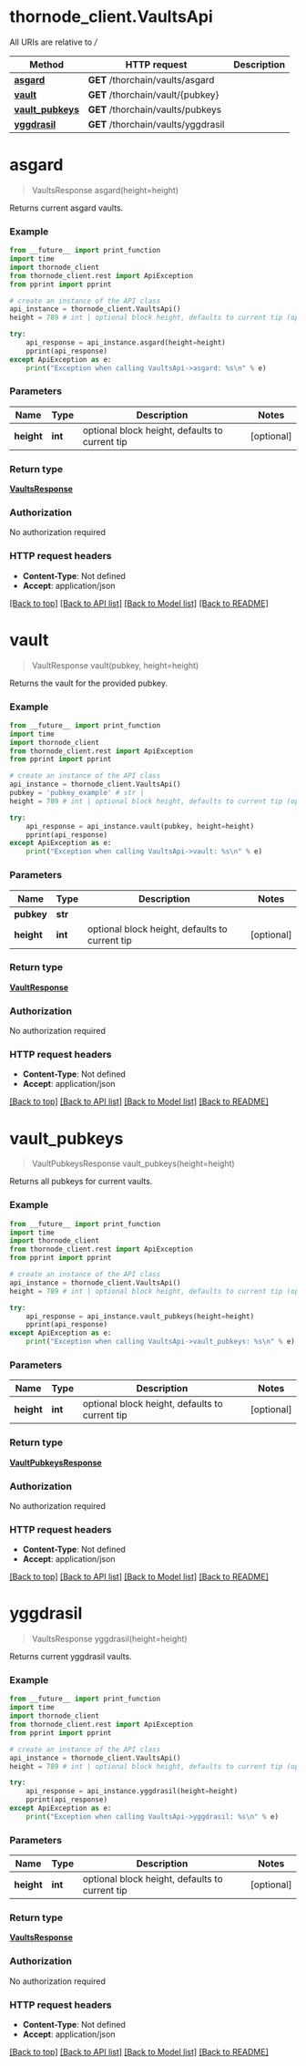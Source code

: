 # thornode_client.VaultsApi

All URIs are relative to */*

Method | HTTP request | Description
------------- | ------------- | -------------
[**asgard**](VaultsApi.md#asgard) | **GET** /thorchain/vaults/asgard | 
[**vault**](VaultsApi.md#vault) | **GET** /thorchain/vault/{pubkey} | 
[**vault_pubkeys**](VaultsApi.md#vault_pubkeys) | **GET** /thorchain/vaults/pubkeys | 
[**yggdrasil**](VaultsApi.md#yggdrasil) | **GET** /thorchain/vaults/yggdrasil | 

# **asgard**
> VaultsResponse asgard(height=height)



Returns current asgard vaults.

### Example
```python
from __future__ import print_function
import time
import thornode_client
from thornode_client.rest import ApiException
from pprint import pprint

# create an instance of the API class
api_instance = thornode_client.VaultsApi()
height = 789 # int | optional block height, defaults to current tip (optional)

try:
    api_response = api_instance.asgard(height=height)
    pprint(api_response)
except ApiException as e:
    print("Exception when calling VaultsApi->asgard: %s\n" % e)
```

### Parameters

Name | Type | Description  | Notes
------------- | ------------- | ------------- | -------------
 **height** | **int**| optional block height, defaults to current tip | [optional] 

### Return type

[**VaultsResponse**](VaultsResponse.md)

### Authorization

No authorization required

### HTTP request headers

 - **Content-Type**: Not defined
 - **Accept**: application/json

[[Back to top]](#) [[Back to API list]](../README.md#documentation-for-api-endpoints) [[Back to Model list]](../README.md#documentation-for-models) [[Back to README]](../README.md)

# **vault**
> VaultResponse vault(pubkey, height=height)



Returns the vault for the provided pubkey.

### Example
```python
from __future__ import print_function
import time
import thornode_client
from thornode_client.rest import ApiException
from pprint import pprint

# create an instance of the API class
api_instance = thornode_client.VaultsApi()
pubkey = 'pubkey_example' # str | 
height = 789 # int | optional block height, defaults to current tip (optional)

try:
    api_response = api_instance.vault(pubkey, height=height)
    pprint(api_response)
except ApiException as e:
    print("Exception when calling VaultsApi->vault: %s\n" % e)
```

### Parameters

Name | Type | Description  | Notes
------------- | ------------- | ------------- | -------------
 **pubkey** | **str**|  | 
 **height** | **int**| optional block height, defaults to current tip | [optional] 

### Return type

[**VaultResponse**](VaultResponse.md)

### Authorization

No authorization required

### HTTP request headers

 - **Content-Type**: Not defined
 - **Accept**: application/json

[[Back to top]](#) [[Back to API list]](../README.md#documentation-for-api-endpoints) [[Back to Model list]](../README.md#documentation-for-models) [[Back to README]](../README.md)

# **vault_pubkeys**
> VaultPubkeysResponse vault_pubkeys(height=height)



Returns all pubkeys for current vaults.

### Example
```python
from __future__ import print_function
import time
import thornode_client
from thornode_client.rest import ApiException
from pprint import pprint

# create an instance of the API class
api_instance = thornode_client.VaultsApi()
height = 789 # int | optional block height, defaults to current tip (optional)

try:
    api_response = api_instance.vault_pubkeys(height=height)
    pprint(api_response)
except ApiException as e:
    print("Exception when calling VaultsApi->vault_pubkeys: %s\n" % e)
```

### Parameters

Name | Type | Description  | Notes
------------- | ------------- | ------------- | -------------
 **height** | **int**| optional block height, defaults to current tip | [optional] 

### Return type

[**VaultPubkeysResponse**](VaultPubkeysResponse.md)

### Authorization

No authorization required

### HTTP request headers

 - **Content-Type**: Not defined
 - **Accept**: application/json

[[Back to top]](#) [[Back to API list]](../README.md#documentation-for-api-endpoints) [[Back to Model list]](../README.md#documentation-for-models) [[Back to README]](../README.md)

# **yggdrasil**
> VaultsResponse yggdrasil(height=height)



Returns current yggdrasil vaults.

### Example
```python
from __future__ import print_function
import time
import thornode_client
from thornode_client.rest import ApiException
from pprint import pprint

# create an instance of the API class
api_instance = thornode_client.VaultsApi()
height = 789 # int | optional block height, defaults to current tip (optional)

try:
    api_response = api_instance.yggdrasil(height=height)
    pprint(api_response)
except ApiException as e:
    print("Exception when calling VaultsApi->yggdrasil: %s\n" % e)
```

### Parameters

Name | Type | Description  | Notes
------------- | ------------- | ------------- | -------------
 **height** | **int**| optional block height, defaults to current tip | [optional] 

### Return type

[**VaultsResponse**](VaultsResponse.md)

### Authorization

No authorization required

### HTTP request headers

 - **Content-Type**: Not defined
 - **Accept**: application/json

[[Back to top]](#) [[Back to API list]](../README.md#documentation-for-api-endpoints) [[Back to Model list]](../README.md#documentation-for-models) [[Back to README]](../README.md)


